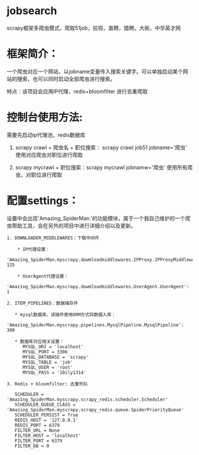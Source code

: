 # jobsearch
scrapy框架多爬虫模式，爬取51job，拉钩，直聘，猎聘，大街，中华英才网


# 框架简介：
一个爬虫对应一个网站，以jobname变量传入搜索关键字。可以单独启动某个网站的搜索，也可以同时启动全部爬虫进行搜索。

特点：该项目会应用IP代理，redis+bloomfilter 进行去重爬取

# 控制台使用方法:
需要先启动ip代理池，redis数据库

1. scrapy crawl + 爬虫名 + 职位搜索： scrapy crawl job51 jobname='爬虫'
   使用对应爬虫对职位进行爬取

2. scrapy mycrawl + 职位搜索：scrapy mycrawl jobnamw='爬虫'
   使用所有爬虫，对职位进行爬取
   

# 配置settings：
设置中会出现'Amazing_SpiderMan.'的功能模块，属于一个我自己维护的一个爬虫帮助工具，会在另外的项目中进行详细介绍以及更新。
```
1. DOWNLOADER_MIDDLEWARES：下载中间件
    
    * IP代理设置：
      'Amazing_SpiderMan.myscrapy.dowmloadmiddlewares.IPProxy.IPProxyMiddleware': 125
      
    * UserAgent代理设置：
      'Amazing_SpiderMan.myscrapy.dowmloadmiddlewares.UserAgent.UserAgent': 1

2. ITEM_PIPELINES：数据储存件

   * mysql数据库，该插件使用ORM方式将数据入库：
      'Amazing_SpiderMan.myscrapy.pipelines.MysqlPipeline.MysqlPipeline': 300
      
   * 数据库对应相关设置：
      MYSQL_URI = 'localhost'
      MYSQL_PORT = 3306
      MYSQL_DATABASE = 'scrapy'
      MYSQL_TABLE = 'job'
      MYSQL_USER = 'root'
      MYSQL_PASS = '10ily1314'
      
3. Redis + bloomfilter: 去重列队

   SCHEDULER = 'Amazing_SpiderMan.myscrapy.scrapy_redis.scheduler.Scheduler'
   SCHEDULER_QUEUE_CLASS = 'Amazing_SpiderMan.myscrapy.scrapy_redis.queue.SpiderPriorityQueue'
   SCHEDULER_PERSIST = True
   REDIS_HOST = '127.0.0.1'
   REDIS_PORT = 6379
   FILTER_URL = None
   FILTER_HOST = 'localhost'
   FILTER_PORT = 6379
   FILTER_DB = 0
```
